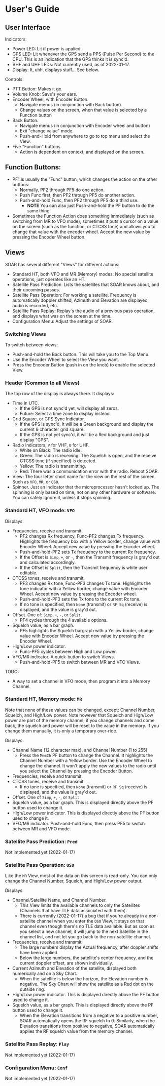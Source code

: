 # User's Guide
## User Interface
Indicators:
* Power LED: Lit if power is applied.
* GPS LED: Lit whenever the GPS send a PPS (Pulse Per Second) to the CPU. This is an indication that the GPS thinks it is sync'd.
* VHF and UHF LEDs: Not currently used, as of 2022-01-17.
* Display: It, uhh, displays stuff... See below.

Controls:
* PTT Button: Makes it go.
* Volume Knob: Save's your ears.
* Encoder Wheel, with Encoder Button.
  * Navigate menus (in conjunction with Back button)
  * Change values on the screen, when that value is selected by a Function button
* Back Button.
  * Navigate menus (in conjunction with Encoder wheel and button)
  * Exit "change value" mode.
  * Push-and-Hold from anywhere to go to top menu and select the View.
* Five "Function" buttons
  * Action is dependent on context, and displayed on the screen.

## Function Buttons:
* PF1 is usually the "Func" button, which changes the action on the other buttons:
  * Normally, PF2 through PF5 do one action.
  * Push Func first, then PF2 through PF5 do another action.
  * Push-and-hold Func, then PF2 through PF5 do a third use.
    * **NOTE** You can also just Push-and-hold the PF button to do the same thing.
* Sometimes the Function Action does something immediately (such as switching from MR to VFO mode), sometimes it puts a cursor on a value on the screen (such as the function, or CTCSS tone) and allows you to change that value with the encoder wheel.  Accept the new value by pressing the Encoder Wheel button.

## Views
SOAR has several different "Views" for different actions:
* Standard HT, both VFO and MR (Memory) modes:  No special satellite operations, just operates like an HT.
* Satellite Pass Prediction: Lists the satellites that SOAR knows about, and their upcoming passes.
* Satellite Pass Operation: For working a satellite. Frequency is automatically doppler shifted, Azimuth and Elevation are displayed, audio is recorded, etc.
* Satellite Pass Replay: Replay's the audio of a previous pass operation, and displays what was on the screen at the time.
* Configuration Menu: Adjust the settings of SOAR.

### Switching Views
To switch between views:
* Push-and-hold the Back button.  This will take you to the Top Menu.
* Use the Encoder Wheel to select the View you want.
* Press the Encoder Button (push in on the knob) to enable the selected View.

### Header (Common to all Views)
The top row of the display is always there.  It displays:
* Time in UTC.
  * If the GPS is not sync'd yet, will display all zeros.
  * Future: Select a time zone to display instead.
* Grid Square, or GPS Sync Indicator.
  * If the GPS is sync'd, it will be a Green background and display the current 6 character grid square.
  * If the GPS is not yet sync'd, it will be a Red background and just display "GPS".
* Radio Indicators, `V` for VHF, `U` for UHF.
  * White on Black: The radio idle.
  * Green: The radio is receiving.  The Squelch is open, and the receive CTCSS tone (if specified) is detected.
  * Yellow: The radio is transmitting.
  * Red: There was a communication error with the radio. Reboot SOAR.
* View: The four letter short name for the view on the rest of the screen.  Such as `VFO`, `MR`, or `QSO`.
* Spinner.  Just an indicator that the microprocessor hasn't locked up.  The spinning is only based on time, not on any other hardware or software.  You can safely ignore it, unless it stops spinning.

### Standard HT, VFO mode: `VFO`
Displays:
* Frequencies, receive and transmit.
  * PF2 changes Rx frequency, Func-PF2 changes Tx frequency. Highlights the frequency box with a Yellow border, change value with Encoder Wheel.  Accept new value by pressing the Encoder wheel.
  * Push-and-hold-PF2 sets Tx frequency to the current Rx frequency.
  * If the Offset is `Simp`, `+`, or `-`, then the Transmit frequency is gray'd out and calculated accordingly.
  * If the Offset is `Split`, then the Transmit frequency is white user editable.
* CTCSS tones, receive and transmit.
  * PF3 changes Rx tone, Func-PF3 changes Tx tone. Highlights the tone indicator with a Yellow border, change value with Encoder Wheel.  Accept new value by pressing the Encoder wheel.
  * Push-and-hold-PF3 sets the Tx tone to the current Rx tone.
  * If no tone is specified, then `None` (transmit) or `RF Sq` (receive) is displayed, and the value is gray'd out.
* Offset.  One of: `Simp`, `+`, `-`, or `Split`.
  * PF4 cycles through the 4 available options.
* Squelch value, as a bar graph.
  * PF5 highlights the Squelch bargraph with a Yellow border, change value with Encoder Wheel. Accept new value by pressing the Encoder Wheel.
* High/Low power indicator.
  * Func-PF5 cycles between High and Low power.
* VFO/MR indicator.  A quick-button to switch Views.
  * Push-and-hold-PF5 to switch between MR and VFO Views.


TODO:
* A way to set a channel in VFO mode, then program it into a Memory Channel.

### Standard HT, Memory mode: `MR`
Note that none of these values can be changed, except: Channel Number, Squelch, and High/Low power.  Note however that Squelch and High/Low power are part of the memory channel; if you change channels and come back, the squelch and power will be reset to the value in the memory.  If you change them manually, it is only a temporary over-ride.

Displays:
* Channel Name (12 character max), and Channel Number (1 to 255)
  * Press the `MemCh` PF button to change the Channel. It highlights the Channel Number with a Yellow border. Use the Encoder Wheel to change the channel.  It won't apply the new values to the radio until you select the Channel by pressing the Encoder Button.
* Frequencies, receive and transmit.  
* CTCSS tones, receive and transmit.
  * If no tone is specified, then `None` (transmit) or `RF Sq` (receive) is displayed, and the value is gray'd out.
* Offset.  One of `Simp`, `+`, `-`, or `Split`
* Squelch value, as a bar graph. This is displayed directly above the PF button used to change it.
* High/Low power indicator.  This is displayed directly above the PF button used to change it.
* VFO/MR indicator.  Push-and-hold Func, then press PF5 to switch between MR and VFO mode.

### Satellite Pass Prediction: `Pred`
Not implemented yet (2022-01-17)

### Satellite Pass Operation: `QSO`
Like the `MR` View, most of the data on this screen is read-only.  You can only change the Channel Number, Squelch, and High/Low power output.

Displays:
* Channel/Satellite Name, and Channel Number.
  * This View limits the available channels to only the Satellites (Channels that have TLE data associated with them).
  * There is currently (2022-01-17) a bug that if you're already in a non-satellite channel when you enter the `QSO` View, it stays on that channel even though there's no TLE data available. But as soon as you select a new channel, it will jump to the next Satellite in the channel list, and not let you go back to the non-satellite channel.
* Frequencies, receive and transmit
  * The large numbers display the Actual frequency, after doppler shifts have been applied.
  * Below the large numbers, the satellite's center frequency, and the current doppler offset, are shown individually.
* Current Azimuth and Elevation of the satellite, displayed both numerically and on a Sky Chart.
  * When the satellite is below the horizon, the Elevation number is negative.  The Sky Chart will show the satellite as a Red dot on the outside ring.
* High/Low power indicator.  This is displayed directly above the PF button used to change it.
* Squelch value, as a bar graph. This is displayed directly above the PF button used to change it.
  * When the Elevation transitions from a negative to a positive number, SOAR automatically opens the RF squelch to 0.  Similarly, when the Elevation transitions from positive to negative, SOAR automatically applies the RF squelch value from the memory channel.

### Satellite Pass Replay: `Play`
Not implemented yet (2022-01-17)

### Configuration Menu: `Conf`
Not implemented yet (2022-01-17)

